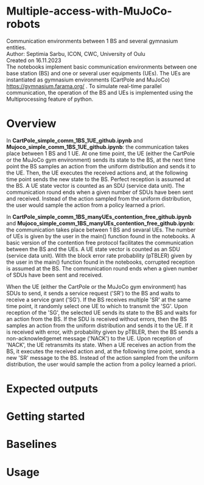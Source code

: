# Multiple-access-with-MuJoCo-robots
Communication environments between 1 BS and several gymnasium entities. <br>
Author: Septimia Sarbu, ICON, CWC, University of Oulu <br>
Created on 16.11.2023 <br>
The notebooks implement basic communication environments between one base station (BS) and one or several user equipments (UEs). The UEs are instantiated as gymnasium environments (CartPole and MuJoCo) https://gymnasium.farama.org/ . To simulate real-time parallel communication, the operation of the BS and UEs is implemented using the Multiprocessing feature of python. <br>

# Overview
In **CartPole_simple_comm_1BS_1UE_github.ipynb** and **Mujoco_simple_comm_1BS_1UE_github.ipynb**: the communication takes place between 1 BS and 1 UE. At one time point, the UE (either the CartPole or the MuJoCo gym environment) sends its state to the BS, at the next time point the BS samples an action from the uniform distribution and sends it to the UE. Then, the UE executes the received actions and, at the following time point sends the new state to the BS. Perfect reception is assumed at the BS. A UE state vector is counted as an SDU (service data unit). The communication round ends when a given number of SDUs have been sent and received. Instead of the action sampled from the uniform distribution, the user would sample the action from a policy learned a priori. <br>

In **CartPole_simple_comm_1BS_manyUEs_contention_free_github.ipynb** and **Mujoco_simple_comm_1BS_manyUEs_contention_free_github.ipynb**: the communication takes place between 1 BS and sevaral UEs. The number of UEs is given by the user in the main() function found in the notebooks. A basic version of the contention free protocol facilitates the communication between the BS and the UEs. A UE state vector is counted as an SDU (service data unit). With the block error rate probability (pTBLER) given by the user in the main() function found in the notebooks, corrupted reception is assumed at the BS. The communication round ends when a given number of SDUs have been sent and received. <br>

When the UE (either the CartPole or the MuJoCo gym environment) has SDUs to send, it sends a service request ('SR') to the BS and waits to receive a service grant ('SG'). If the BS receives multiple 'SR' at the same time point, it randomly select one UE to which to transmit the 'SG'. Upon reception of the 'SG', the selected UE sends its state to the BS and waits for an action from the BS. If the SDU is received without errors, then the BS samples an action from the uniform distribution and sends it to the UE. If it is received with error, with probability given by pTBLER, then the BS sends a non-acknowledgemet message ('NACK') to the UE. Upon reception of 'NACK', the UE retransmits its state. When a UE receives an action from the BS, it executes the received action and, at the following time point, sends a new 'SR' message to the BS. Instead of the action sampled from the uniform distribution, the user would sample the action from a policy learned a priori. <br>

# Expected outputs

# Getting started

# Baselines

# Usage


